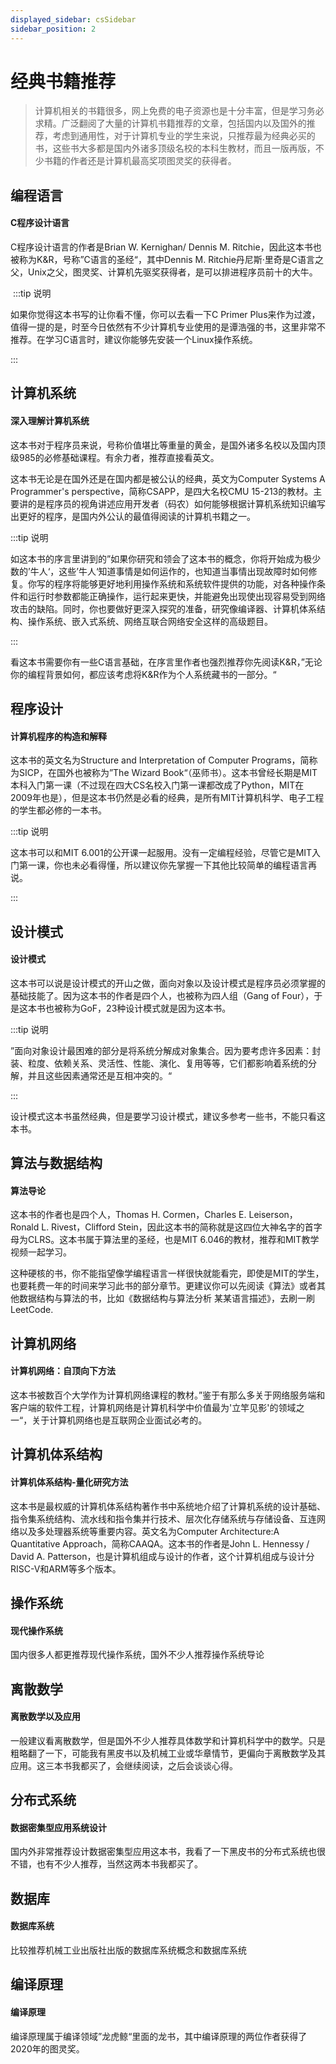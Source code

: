 ```yaml
---
displayed_sidebar: csSidebar
sidebar_position: 2
---
```


# 经典书籍推荐
>计算机相关的书籍很多，网上免费的电子资源也是十分丰富，但是学习务必求精。广泛翻阅了大量的计算机书籍推荐的文章，包括国内以及国外的推荐，考虑到通用性，对于计算机专业的学生来说，只推荐最为经典必买的书，这些书大多都是国内外诸多顶级名校的本科生教材，而且一版再版，不少书籍的作者还是计算机最高奖项图灵奖的获得者。

## 编程语言
#### C程序设计语言
C程序设计语言的作者是Brian W. Kernighan/ Dennis M. Ritchie，因此这本书也被称为K&R，号称”C语言的圣经“，其中Dennis M. Ritchie丹尼斯·里奇是C语言之父，Unix之父，图灵奖、计算机先驱奖获得者，是可以排进程序员前十的大牛。

<Book img="https://hackweek-1251009918.cos.ap-shanghai.myqcloud.com/hackway/cs/s1106934.jpg" url="https://item.jd.com/12746692.html" title="C程序设计语言（第2版新版典藏版）"></Book>

​
:::tip 说明 

如果你觉得这本书写的让你看不懂，你可以去看一下C Primer Plus来作为过渡，值得一提的是，时至今日依然有不少计算机专业使用的是谭浩强的书，这里非常不推荐。在学习C语言时，建议你能够先安装一个Linux操作系统。

:::

## 计算机系统
#### 深入理解计算机系统
这本书对于程序员来说，号称价值堪比等重量的黄金，是国外诸多名校以及国内顶级985的必修基础课程。有余力者，推荐直接看英文。

这本书无论是在国外还是在国内都是被公认的经典，英文为Computer Systems A Programmer's perspective，简称CSAPP，是四大名校CMU 15-213的教材。主要讲的是程序员的视角讲述应用开发者（码农）如何能够根据计算机系统知识编写出更好的程序，是国内外公认的最值得阅读的计算机书籍之一。
​
<Book img="https://hackweek-1251009918.cos.ap-shanghai.myqcloud.com/hackway/cs/s29195878.jpg" url="https://item.jd.com/12006637.html" title="深入理解计算机系统（原书第3版）"></Book>


:::tip 说明 

如这本书的序言里讲到的”如果你研究和领会了这本书的概念，你将开始成为极少数的’牛人‘，这些’牛人‘知道事情是如何运作的，也知道当事情出现故障时如何修复。你写的程序将能够更好地利用操作系统和系统软件提供的功能，对各种操作条件和运行时参数都能正确操作，运行起来更快，并能避免出现使出现容易受到网络攻击的缺陷。同时，你也要做好更深入探究的准备，研究像编译器、计算机体系结构、操作系统、嵌入式系统、网络互联合网络安全这样的高级题目。

:::

看这本书需要你有一些C语言基础，在序言里作者也强烈推荐你先阅读K&R，”无论你的编程背景如何，都应该考虑将K&R作为个人系统藏书的一部分。“


## 程序设计
#### 计算机程序的构造和解释
这本书的英文名为Structure and Interpretation of Computer Programs，简称为SICP，在国外也被称为”The Wizard Book“（巫师书）。这本书曾经长期是MIT本科入门第一课（不过现在四大CS名校入门第一课都改成了Python，MIT在2009年也是），但是这本书仍然是必看的经典，是所有MIT计算机科学、电子工程的学生都必修的一本书。

<Book img="https://hackweek-1251009918.cos.ap-shanghai.myqcloud.com/hackway/cs/s33975560.jpg" url="https://item.jd.com/12653166.html" title="计算机程序的构造和解释（原书第2版）"></Book>

:::tip 说明 

这本书可以和MIT 6.001的公开课一起服用。没有一定编程经验，尽管它是MIT入门第一课，你也未必看得懂，所以建议你先掌握一下其他比较简单的编程语言再说。

:::

## 设计模式
#### 设计模式
这本书可以说是设计模式的开山之做，面向对象以及设计模式是程序员必须掌握的基础技能了。因为这本书的作者是四个人，也被称为四人组（Gang of Four），于是这本书也被称为GoF，23种设计模式就是因为这本书。

<Book img="https://hackweek-1251009918.cos.ap-shanghai.myqcloud.com/hackway/cs/s33129050.jpg" url="https://item.jd.com/12623588.html" title="设计模式：可复用面向对象软件的基础"></Book>

:::tip 说明 

”面向对象设计最困难的部分是将系统分解成对象集合。因为要考虑许多因素：封装、粒度、依赖关系、灵活性、性能、演化、复用等等，它们都影响着系统的分解，并且这些因素通常还是互相冲突的。“

:::

设计模式这本书虽然经典，但是要学习设计模式，建议多参考一些书，不能只看这本书。

## 算法与数据结构 
#### 算法导论
这本书的作者也是四个人，Thomas H. Cormen，Charles E. Leiserson，Ronald L. Rivest，Clifford Stein，因此这本书的简称就是这四位大神名字的首字母为CLRS。这本书属于算法里的圣经，也是MIT 6.046的教材，推荐和MIT教学视频一起学习。

这种硬核的书，你不能指望像学编程语言一样很快就能看完，即使是MIT的学生，也要耗费一年的时间来学习此书的部分章节。更建议你可以先阅读《算法》或者其他数据结构与算法的书，比如《数据结构与算法分析 某某语言描述》，去刷一刷LeetCode.


<Book img="https://hackweek-1251009918.cos.ap-shanghai.myqcloud.com/hackway/cs/s25648004.jpg" url="https://item.jd.com/11144230.html" title="算法导论（原书第3版）"></Book>

<Book img="https://hackweek-1251009918.cos.ap-shanghai.myqcloud.com/hackway/cs/s29107491.jpg" url="https://item.jd.com/11098789.html" title="算法（第4版）"></Book>

## 计算机网络
#### 计算机网络：自顶向下方法
这本书被数百个大学作为计算机网络课程的教材。”鉴于有那么多关于网络服务端和客户端的软件工程，计算机网络是计算机科学中价值最为'立竿见影'的领域之一“，关于计算机网络也是互联网企业面试必考的。

<Book img="https://hackweek-1251009918.cos.ap-shanghai.myqcloud.com/hackway/cs/s34331102.jpg" url="https://item.jd.com/10059184439092.html" title="计算机网络：自顶向下方法（第8版）"></Book>


## 计算机体系结构
#### 计算机体系结构-量化研究方法
这本书是最权威的计算机体系结构著作书中系统地介绍了计算机系统的设计基础、指令集系统结构、流水线和指令集并行技术、层次化存储系统与存储设备、互连网络以及多处理器系统等重要内容。英文名为Computer Architecture:A Quantitative Approach，简称CAAQA。这本书的作者是John L. Hennessy /  David A. Patterson，也是计算机组成与设计的作者，这个计算机组成与设计分RISC-V和ARM等多个版本。

<Book img="https://hackweek-1251009918.cos.ap-shanghai.myqcloud.com/hackway/cs/s34320095.jpg" url="https://item.jd.com/13427803.html" title="计算机体系结构：量化研究方法（第6版）"></Book>

<Book img="https://hackweek-1251009918.cos.ap-shanghai.myqcloud.com/hackway/cs/s33707062.jpg" url="https://item.jd.com/12887758.html" title="计算机组成与设计：硬件/软件接口"></Book>


## 操作系统
#### 现代操作系统
国内很多人都更推荐现代操作系统，国外不少人推荐操作系统导论

<Book img="https://hackweek-1251009918.cos.ap-shanghai.myqcloud.com/hackway/cs/s29633301.jpg" url="https://item.jd.com/10026870611405.html" title="现代操作系统 原书第4版 "></Book>

<Book img="https://hackweek-1251009918.cos.ap-shanghai.myqcloud.com/hackway/cs/s32332106.jpg" url="https://item.jd.com/12535621.html" title="操作系统导论"></Book>


## 离散数学
#### 离散数学以及应用
一般建议看离散数学，但是国外不少人推荐具体数学和计算机科学中的数学。只是粗略翻了一下，可能我有黑皮书以及机械工业或华章情节，更偏向于离散数学及其应用。这三本书我都买了，会继续阅读，之后会谈谈心得。

<Book img="https://hackweek-1251009918.cos.ap-shanghai.myqcloud.com/hackway/cs/s33532039.jpg" url="https://item.jd.com/12770158.html" title="离散数学以及应用"></Book>

<Book img="https://hackweek-1251009918.cos.ap-shanghai.myqcloud.com/hackway/cs/s25925470.jpg" url="https://item.jd.com/12832375.html" title="具体数学：计算机科学基础"></Book>

<Book img="https://hackweek-1251009918.cos.ap-shanghai.myqcloud.com/hackway/cs/s33964385.jpg" url="https://item.jd.com/12584970.html" title="计算机科学中的数学"></Book>


## 分布式系统
#### 数据密集型应用系统设计
国内外非常推荐设计数据密集型应用这本书，我看了一下黑皮书的分布式系统也很不错，也有不少人推荐，当然这两本书我都买了。

<Book img="https://hackweek-1251009918.cos.ap-shanghai.myqcloud.com/hackway/cs/s34186559.jpg" url="https://item.jd.com/12437624.html" title="数据密集型应用系统设计"></Book>

<Book img="https://hackweek-1251009918.cos.ap-shanghai.myqcloud.com/hackway/cs/s25802282.jpg" url="https://item.jd.com/11194499.html" title="分布式系统：概念与设计"></Book>

## 数据库
#### 数据库系统
比较推荐机械工业出版社出版的数据库系统概念和数据库系统

<Book img="https://hackweek-1251009918.cos.ap-shanghai.myqcloud.com/hackway/cs/s33936669.jpg" url="https://item.jd.com/13318646.html" title="数据库系统概念"></Book>

<Book img="https://hackweek-1251009918.cos.ap-shanghai.myqcloud.com/hackway/cs/s29368840.jpg" url="https://item.jd.com/11928293.html" title="数据库系统：设计、实现与管理"></Book>



## 编译原理
#### 编译原理
编译原理属于编译领域”龙虎鲸“里面的龙书，其中编译原理的两位作者获得了2020年的图灵奖。

<Book img="https://hackweek-1251009918.cos.ap-shanghai.myqcloud.com/hackway/cs/s3392161.jpg" url="https://item.jd.com/10058776.html" title="编译原理 第2版"></Book>


<Comment></Comment>